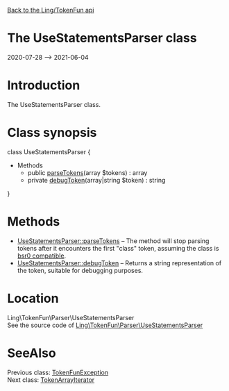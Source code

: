 [Back to the Ling/TokenFun api](https://github.com/lingtalfi/TokenFun/blob/master/doc/api/Ling/TokenFun.md)



The UseStatementsParser class
================
2020-07-28 --> 2021-06-04






Introduction
============

The UseStatementsParser class.



Class synopsis
==============


class <span class="pl-k">UseStatementsParser</span>  {

- Methods
    - public [parseTokens](https://github.com/lingtalfi/TokenFun/blob/master/doc/api/Ling/TokenFun/Parser/UseStatementsParser/parseTokens.md)(array $tokens) : array
    - private [debugToken](https://github.com/lingtalfi/TokenFun/blob/master/doc/api/Ling/TokenFun/Parser/UseStatementsParser/debugToken.md)(array|string $token) : string

}






Methods
==============

- [UseStatementsParser::parseTokens](https://github.com/lingtalfi/TokenFun/blob/master/doc/api/Ling/TokenFun/Parser/UseStatementsParser/parseTokens.md) &ndash; The method will stop parsing tokens after it encounters the first "class" token, assuming the class is [bsr0 compatible](https://github.com/lingtalfi/BumbleBee/blob/master/Autoload/convention.bsr0.eng.md).
- [UseStatementsParser::debugToken](https://github.com/lingtalfi/TokenFun/blob/master/doc/api/Ling/TokenFun/Parser/UseStatementsParser/debugToken.md) &ndash; Returns a string representation of the token, suitable for debugging purposes.





Location
=============
Ling\TokenFun\Parser\UseStatementsParser<br>
See the source code of [Ling\TokenFun\Parser\UseStatementsParser](https://github.com/lingtalfi/TokenFun/blob/master/Parser/UseStatementsParser.php)



SeeAlso
==============
Previous class: [TokenFunException](https://github.com/lingtalfi/TokenFun/blob/master/doc/api/Ling/TokenFun/Exception/TokenFunException.md)<br>Next class: [TokenArrayIterator](https://github.com/lingtalfi/TokenFun/blob/master/doc/api/Ling/TokenFun/TokenArrayIterator/TokenArrayIterator.md)<br>
